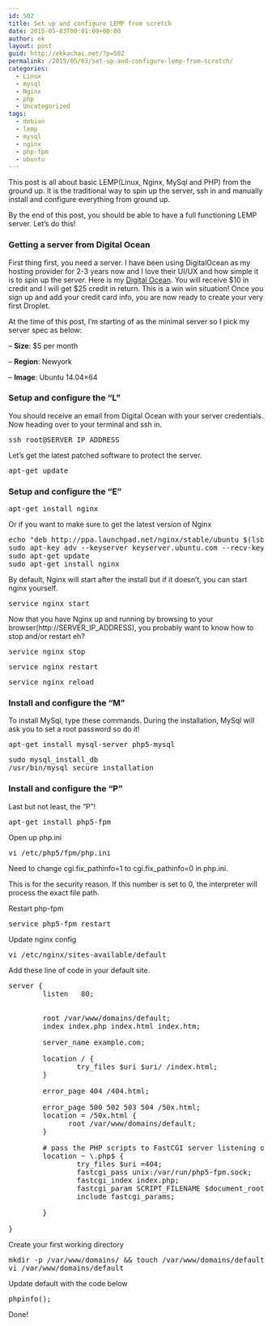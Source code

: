 ```yaml
---
id: 502
title: Set up and configure LEMP from scretch
date: 2015-05-03T00:01:09+00:00
author: ek
layout: post
guid: http://ekkachai.net/?p=502
permalink: /2015/05/03/set-up-and-configure-lemp-from-scretch/
categories:
  - Linux
  - mysql
  - Nginx
  - php
  - Uncategorized
tags:
  - debian
  - lemp
  - mysql
  - nginx
  - php-fpm
  - ubuntu
---
```

This post is all about basic LEMP(Linux, Nginx, MySql and PHP) from the ground up. It is the traditional way to spin up the server, ssh in and manually install and configure everything from ground up.

By the end of this post, you should be able to have a full functioning LEMP server. Let&#8217;s do this!

### Getting a server from Digital Ocean

First thing first, you need a server. I have been using DigitalOcean as my hosting provider for 2-3 years now and I love their UI/UX and how simple it is to spin up the server. Here is my <a href="https://www.digitalocean.com/?refcode=c86ab6ba740f" target="_blank">Digital Ocean</a>. You will receive $10 in credit and I will get $25 credit in return. This is a win win situation! Once you sign up and add your credit card info, you are now ready to create your very first Droplet.

At the time of this post, I&#8217;m starting of as the minimal server so I pick my server spec as below:
  
&#8211; **Size**: $5 per month
  
&#8211; **Region**: Newyork
  
&#8211; **Image**: Ubuntu 14.04&#215;64

### Setup and configure the &#8220;L&#8221;

You should receive an email from Digital Ocean with your server credentials. Now heading over to your terminal and ssh in.

<pre>ssh root@SERVER_IP_ADDRESS</pre>

Let&#8217;s get the latest patched software to protect the server.

<pre>apt-get update</pre>

### Setup and configure the &#8220;E&#8221;

<pre>apt-get install nginx</pre>

Or if you want to make sure to get the latest version of Nginx

<pre>echo "deb http://ppa.launchpad.net/nginx/stable/ubuntu $(lsb_release -sc) main" | sudo tee /etc/apt/sources.list.d/nginx-stable.list
sudo apt-key adv --keyserver keyserver.ubuntu.com --recv-keys C300EE8C
sudo apt-get update
sudo apt-get install nginx
</pre>

By default, Nginx will start after the install but if it doesn&#8217;t, you can start nginx yourself.

<pre>service nginx start</pre>

Now that you have Nginx up and running by browsing to your browser(http://SERVER\_IP\_ADDRESS), you probably want to know how to stop and/or restart eh?

<pre>service nginx stop</pre>

<pre>service nginx restart</pre>

<pre>service nginx reload</pre>

### Install and configure the &#8220;M&#8221;

To install MySql, type these commands. During the installation, MySql will ask you to set a root password so do it!

<pre>apt-get install mysql-server php5-mysql</pre>

<pre>sudo mysql_install_db
/usr/bin/mysql_secure_installation
</pre>

### Install and configure the &#8220;P&#8221;

Last but not least, the &#8220;P&#8221;!

<pre>apt-get install php5-fpm</pre>

Open up php.ini

<pre>vi /etc/php5/fpm/php.ini</pre>

Need to change cgi.fix\_pathinfo=1 to cgi.fix\_pathinfo=0 in php.ini.
  
This is for the security reason. If this number is set to 0, the interpreter will process the exact file path.

Restart php-fpm

<pre>service php5-fpm restart</pre>

Update nginx config

<pre>vi /etc/nginx/sites-available/default</pre>

Add these line of code in your default site.

<pre>server {
        listen   80;


        root /var/www/domains/default;
        index index.php index.html index.htm;

        server_name example.com;

        location / {
                try_files $uri $uri/ /index.html;
        }

        error_page 404 /404.html;

        error_page 500 502 503 504 /50x.html;
        location = /50x.html {
              root /var/www/domains/default;
        }

        # pass the PHP scripts to FastCGI server listening on the php-fpm socket
        location ~ \.php$ {
                try_files $uri =404;
                fastcgi_pass unix:/var/run/php5-fpm.sock;
                fastcgi_index index.php;
                fastcgi_param SCRIPT_FILENAME $document_root$fastcgi_script_name;
                include fastcgi_params;

        }

}
</pre>

Create your first working directory

<pre>mkdir -p /var/www/domains/ &#038;&#038; touch /var/www/domains/default
vi /var/www/domains/default
</pre>

Update default with the code below

<pre>phpinfo(); </pre>

Done!